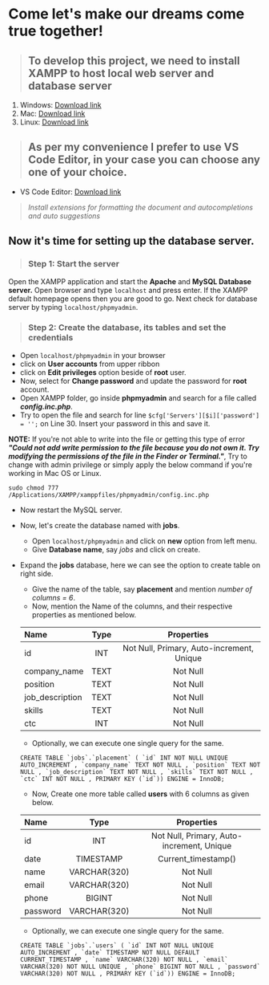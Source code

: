 # Come let's make our dreams come true together!
>## To develop this project, we need to install XAMPP to host local web server and database server
1. Windows: [Download link](https://www.apachefriends.org/xampp-files/8.0.12/xampp-windows-x64-8.0.12-0-VS16-installer.exe)
2. Mac: [Download link](https://www.apachefriends.org/xampp-files/8.0.12/xampp-osx-8.0.12-0-vm.dmg)
3. Linux: [Download link](https://www.apachefriends.org/xampp-files/8.0.12/xampp-linux-x64-8.0.12-0-installer.run)


>## As per my convenience I prefer to use VS Code Editor, in your case you can choose any one of your choice.
- VS Code Editor: [Download link](https://code.visualstudio.com/Download)     
>*Install extensions for formatting the document and autocompletions and auto suggestions*


## Now it's time for setting up the database server.

>### Step 1: Start the server 

Open the XAMPP application and start the **Apache** and **MySQL Database server.** Open browser and type `localhost` and press enter. If the XAMPP default homepage opens then you are good to go. Next check for database server by typing `localhost/phpmyadmin`.
>### Step 2: Create the database, its tables and set the credentials

- Open `localhost/phpmyadmin` in your browser
- click on **User accounts** from upper ribbon
- click on **Edit privileges** option beside of **root** user.
- Now, select for **Change password** and update the password for **root** account.
- Open XAMPP folder, go inside **phpmyadmin** and search for a file called ***config.inc.php***. 
- Try to open the file and search for line `$cfg['Servers'][$i]['password'] = '';` on Line 30. Insert your password in this and save it.

**NOTE:** If you're not able to write into the file or getting this type of error ***"Could not add write permission to the file because you do not own it. Try modifying the permissions of the file in the Finder or Terminal."***, Try to change with admin privilege or simply apply the below command if you're working in Mac OS or Linux.

`sudo chmod 777 /Applications/XAMPP/xamppfiles/phpmyadmin/config.inc.php`

- Now restart the MySQL server.
- Now, let's create the database named with **jobs**.
    - Open `localhost/phpmyadmin` and click on **new** option from left menu.
    - Give **Database name**, say *jobs* and click on create.
- Expand the **jobs** database, here we can see the option to create table on right side.
    - Give the name of the table, say **placement** and mention *number of columns = 6*.
    - Now, mention the Name of the columns, and their respective properties as mentioned below.
    
    | Name                  | Type          | Properties                                           |
    | :---                      |    :----:       |          :---:                                             |
    | id                        | INT            | Not Null, Primary, Auto-increment, Unique      |
    | company_name  | TEXT        | Not Null                                               |
    | position              | TEXT         | Not Null                                               |   
    | job_description  | TEXT         | Not Null                                                |
    | skills                   | TEXT         | Not Null                                               |
    | ctc                     | INT             | Not Null                                               

    - Optionally, we can execute one single query for the same.
    
    ```CREATE TABLE `jobs`.`placement` ( `id` INT NOT NULL UNIQUE AUTO_INCREMENT , `company_name` TEXT NOT NULL , `position` TEXT NOT NULL , `job_description` TEXT NOT NULL , `skills` TEXT NOT NULL , `ctc` INT NOT NULL , PRIMARY KEY (`id`)) ENGINE = InnoDB;```
    
    - Now, Create one more table called **users** with 6 columns as given below.
    
    | Name                  | Type          | Properties                                           |
    | :---                      |    :----:       |          :---:                                             |
    | id                        | INT            | Not Null, Primary, Auto-increment, Unique      |
    | date  |TIMESTAMP        | Current_timestamp()                                              |
    | name              | VARCHAR(320)         | Not Null                                               |   
    | email  |  VARCHAR(320)          | Not Null                                                |
    | phone                   | BIGINT         | Not Null                                               |
    | password                     | VARCHAR(320)             | Not Null
    
    - Optionally, we can execute one single query for the same.
    
    ```CREATE TABLE `jobs`.`users` ( `id` INT NOT NULL UNIQUE AUTO_INCREMENT , `date` TIMESTAMP NOT NULL DEFAULT CURRENT_TIMESTAMP , `name` VARCHAR(320) NOT NULL , `email` VARCHAR(320) NOT NULL UNIQUE , `phone` BIGINT NOT NULL , `password` VARCHAR(320) NOT NULL , PRIMARY KEY (`id`)) ENGINE = InnoDB;```
